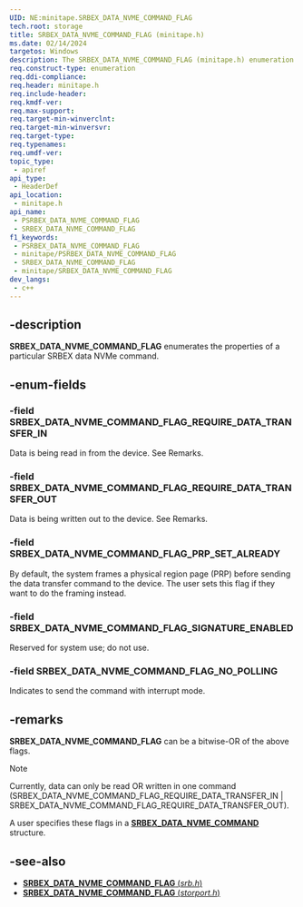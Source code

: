```yaml
---
UID: NE:minitape.SRBEX_DATA_NVME_COMMAND_FLAG
tech.root: storage
title: SRBEX_DATA_NVME_COMMAND_FLAG (minitape.h)
ms.date: 02/14/2024
targetos: Windows
description: The SRBEX_DATA_NVME_COMMAND_FLAG (minitape.h) enumeration contains values that indicate the properties of a particular SRBEX Data NVMe command.
req.construct-type: enumeration
req.ddi-compliance: 
req.header: minitape.h
req.include-header: 
req.kmdf-ver: 
req.max-support: 
req.target-min-winverclnt: 
req.target-min-winversvr: 
req.target-type: 
req.typenames: 
req.umdf-ver: 
topic_type:
 - apiref
api_type:
 - HeaderDef
api_location:
 - minitape.h
api_name:
 - PSRBEX_DATA_NVME_COMMAND_FLAG
 - SRBEX_DATA_NVME_COMMAND_FLAG
f1_keywords:
 - PSRBEX_DATA_NVME_COMMAND_FLAG
 - minitape/PSRBEX_DATA_NVME_COMMAND_FLAG
 - SRBEX_DATA_NVME_COMMAND_FLAG
 - minitape/SRBEX_DATA_NVME_COMMAND_FLAG
dev_langs:
 - c++
---
```


## -description

**SRBEX_DATA_NVME_COMMAND_FLAG** enumerates the properties of a particular SRBEX data NVMe command.

## -enum-fields

### -field SRBEX_DATA_NVME_COMMAND_FLAG_REQUIRE_DATA_TRANSFER_IN

Data is being read in from the device. See Remarks.

### -field SRBEX_DATA_NVME_COMMAND_FLAG_REQUIRE_DATA_TRANSFER_OUT

Data is being written out to the device. See Remarks.

### -field SRBEX_DATA_NVME_COMMAND_FLAG_PRP_SET_ALREADY

By default, the system frames a physical region page (PRP) before sending the data transfer command to the device. The user sets this flag if they want to do the framing instead.

### -field SRBEX_DATA_NVME_COMMAND_FLAG_SIGNATURE_ENABLED

Reserved for system use; do not use.

### -field SRBEX_DATA_NVME_COMMAND_FLAG_NO_POLLING

Indicates to send the command with interrupt mode.

## -remarks

**SRBEX_DATA_NVME_COMMAND_FLAG** can be a bitwise-OR of the above flags.

> [!NOTE]
> Currently, data can only be read OR written in one command (SRBEX_DATA_NVME_COMMAND_FLAG_REQUIRE_DATA_TRANSFER_IN | SRBEX_DATA_NVME_COMMAND_FLAG_REQUIRE_DATA_TRANSFER_OUT).

A user specifies these flags in a **[SRBEX_DATA_NVME_COMMAND](ns-srb-srbex_data_nvme_command.md)** structure.

## -see-also

- [**SRBEX_DATA_NVME_COMMAND_FLAG** (*srb.h*)](../srb/ne-srb-srbex_data_nvme_command_flag.md)
- [**SRBEX_DATA_NVME_COMMAND_FLAG** (*storport.h*)](../storport/ne-storport-srbex_data_nvme_command_flag.md)
